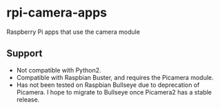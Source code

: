 # rpi-camera-apps
Raspberry Pi apps that use the camera module

## Support
- Not compatible with Python2.
- Compatible with Raspbian Buster, and requires the Picamera module.
- Has not been tested on Raspbian Bullseye due to deprecation of Picamera. I hope to migrate to Bullseye once Picamera2 has a stable release.
